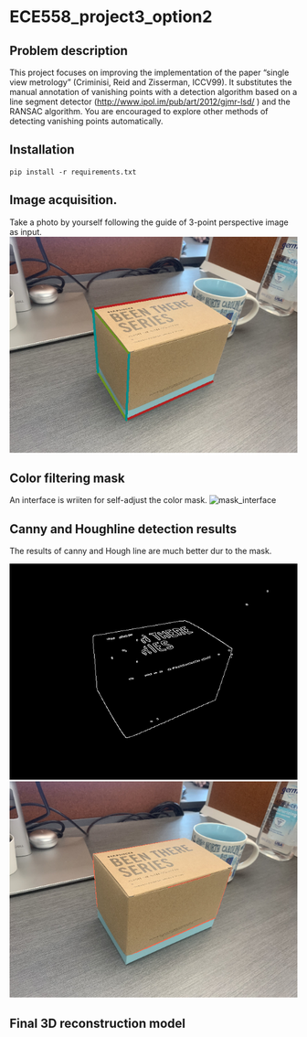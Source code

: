 # ECE558_project3_option2
## Problem description
This project focuses on improving the implementation of the paper “single view metrology” (Criminisi, Reid and Zisserman, ICCV99). It substitutes the manual annotation of vanishing points with a detection algorithm based on a line segment
detector (http://www.ipol.im/pub/art/2012/gjmr-lsd/ ) and the RANSAC algorithm. You are encouraged to explore other methods of detecting vanishing points automatically.

## Installation
```
pip install -r requirements.txt
```

## Image acquisition.
Take a photo by yourself following the guide of 3-point perspective image as input.
![box_perspective](box.png)

## Color filtering mask
An interface is wriiten for self-adjust the color mask.
![mask_interface](./result_images/line_detector/mask_interface.gif)

## Canny and Houghline detection results
The results of canny and Hough line are much better dur to the mask.

![canny_detection](./result_images/line_detector/canny_masked_default.png)
![houghline_detection](./result_images/line_detector/houghline_masked_default.png)

## Final 3D reconstruction model
